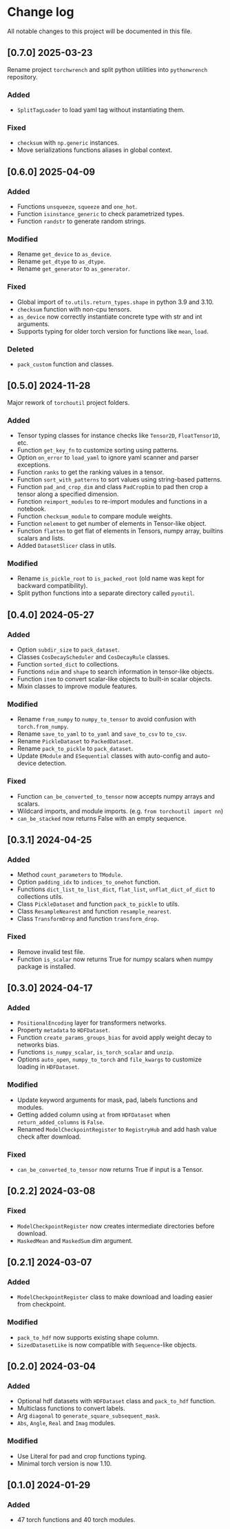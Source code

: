 
# Change log

All notable changes to this project will be documented in this file.

## [0.7.0] 2025-03-23
Rename project `torchwrench` and split python utilities into `pythonwrench` repository.

### Added
- `SplitTagLoader` to load yaml tag without instantiating them.

### Fixed
- `checksum` with `np.generic` instances.
- Move serializations functions aliases in global context.

## [0.6.0] 2025-04-09
### Added
- Functions `unsqueeze`, `squeeze` and `one_hot`.
- Function `isinstance_generic` to check parametrized types.
- Function `randstr` to generate random strings.

### Modified
- Rename `get_device` to `as_device`.
- Rename `get_dtype` to `as_dtype`.
- Rename `get_generator` to `as_generator`.

### Fixed
- Global import of `to.utils.return_types.shape` in python 3.9 and 3.10.
- `checksum` function with non-cpu tensors.
- `as_device` now correctly instantiate concrete type with str and int arguments.
- Supports typing for older torch version for functions like `mean`, `load`.

### Deleted
- `pack_custom` function and classes.


## [0.5.0] 2024-11-28
Major rework of `torchoutil` project folders.

### Added
- Tensor typing classes for instance checks like `Tensor2D`, `FloatTensor1D`, etc.
- Function `get_key_fn` to customize sorting using patterns.
- Option `on_error` to `load_yaml` to ignore yaml scanner and parser exceptions.
- Function `ranks` to get the ranking values in a tensor.
- Function `sort_with_patterns` to sort values using string-based patterns.
- Function `pad_and_crop_dim` and class `PadCropDim` to pad then crop a tensor along a specified dimension.
- Function `reimport_modules` to re-import modules and functions in a notebook.
- Function `checksum_module` to compare module weights.
- Function `nelement` to get number of elements in Tensor-like object.
- Function `flatten` to get flat of elements in Tensors, numpy array, builtins scalars and lists.
- Added `DatasetSlicer` class in utils.

### Modified
- Rename `is_pickle_root` to `is_packed_root` (old name was kept for backward compatibility).
- Split python functions into a separate directory called `pyoutil`.


## [0.4.0] 2024-05-27
### Added
- Option `subdir_size` to `pack_dataset`.
- Classes `CosDecayScheduler` and `CosDecayRule` classes.
- Function `sorted_dict` to collections.
- Functions `ndim` and `shape` to search information in tensor-like objects.
- Function `item` to convert scalar-like objects to built-in scalar objects.
- Mixin classes to improve module features.

### Modified
- Rename `from_numpy` to `numpy_to_tensor` to avoid confusion with `torch.from_numpy`.
- Rename `save_to_yaml` to `to_yaml` and `save_to_csv` to `to_csv`.
- Rename `PickleDataset` to `PackedDataset`.
- Rename `pack_to_pickle` to `pack_dataset`.
- Update `EModule` and `ESequential` classes with auto-config and auto-device detection.

### Fixed
- Function `can_be_converted_to_tensor` now accepts numpy arrays and scalars.
- Wildcard imports, and module imports. (e.g. `from torchoutil import nn`)
- `can_be_stacked` now returns False with an empty sequence.


## [0.3.1] 2024-04-25
### Added
- Method `count_parameters` to `TModule`.
- Option `padding_idx` to `indices_to_onehot` function.
- Functions `dict_list_to_list_dict`, `flat_list`, `unflat_dict_of_dict` to collections utils.
- Class `PickleDataset` and function `pack_to_pickle` to utils.
- Class `ResampleNearest` and function `resample_nearest`.
- Class `TransformDrop` and function `transform_drop`.

### Fixed
- Remove invalid test file.
- Function `is_scalar` now returns True for numpy scalars when numpy package is installed.


## [0.3.0] 2024-04-17
### Added
- `PositionalEncoding` layer for transformers networks.
- Property `metadata` to `HDFDataset`.
- Function `create_params_groups_bias` for avoid apply weight decay to networks bias.
- Functions `is_numpy_scalar`, `is_torch_scalar` and `unzip`.
- Options `auto_open`, `numpy_to_torch` and `file_kwargs` to customize loading in `HDFDataset`.

### Modified
- Update keyword arguments for mask, pad, labels functions and modules.
- Getting added column using `at` from `HDFDataset` when `return_added_columns` is `False`.
- Renamed `ModelCheckpointRegister` to `RegistryHub` and add hash value check after download.

### Fixed
- `can_be_converted_to_tensor` now returns True if input is a Tensor.


## [0.2.2] 2024-03-08
### Fixed
- `ModelCheckpointRegister` now creates intermediate directories before download.
- `MaskedMean` and `MaskedSum` dim argument.


## [0.2.1] 2024-03-07
### Added
- `ModelCheckpointRegister` class to make download and loading easier from checkpoint.

### Modified
- `pack_to_hdf` now supports existing shape column.
- `SizedDatasetLike` is now compatible with `Sequence`-like objects.


## [0.2.0] 2024-03-04
### Added
- Optional hdf datasets with `HDFDataset` class and `pack_to_hdf` function.
- Multiclass functions to convert labels.
- Arg `diagonal` to `generate_square_subsequent_mask`.
- `Abs`, `Angle`, `Real` and `Imag` modules.

### Modified
- Use Literal for pad and crop functions typing.
- Minimal torch version is now 1.10.


## [0.1.0] 2024-01-29
### Added
- 47 torch functions and 40 torch modules.
